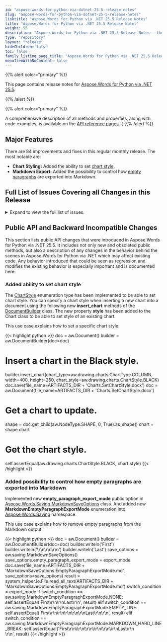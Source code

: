 ```yaml
---
id: "aspose-words-for-python-via-dotnet-25-5-release-notes"
slug: "aspose-words-for-python-via-dotnet-25-5-release-notes"
linktitle: "Aspose.Words for Python via .NET 25.5 Release Notes"
title: "Aspose.Words for Python via .NET 25.5 Release Notes"
weight: 55
description: "Aspose.Words for Python via .NET 25.5 Release Notes – the latest updates and fixes."
type: "repository"
layout: "release"
hideChildren: false
toc: false
family_listing_page_title: "Aspose.Words for Python via .NET 25.5 Release Notes"
menuItemWithNoContent: false
---
```


{{% alert color="primary" %}}

This page contains release notes for [Aspose.Words for Python via .NET 25.5](https://pypi.org/project/aspose-words/24.5.0/).

{{% /alert %}}


{{% alert color="primary" %}}

A comprehensive description of all methods and properties, along with code examples, is available on the [API reference pages](https://reference.aspose.com/words/python-net/).
{
{{% /alert %}}

## Major Features

There are 84 improvements and fixes in this regular monthly release. The most notable are:

- **Chart Styling:** Added the ability to set [chart style](https://reference.aspose.com/words/python-net/aspose.words.drawing.charts/chartstyle/).
- **Markdown Export:** Added the possibility to control how [empty paragraphs](https://reference.aspose.com/words/python-net/aspose.words.saving/markdownemptyparagraphexportmode/) are exported into Markdown.
 
## Full List of Issues Covering all Changes in this Release

<details>
<summary>Expand to view the full list of issues.</summary>

1. Consider providing an option to insert line break after every 76 characters in the base64 image representation
2. Add an ability to set chart style
3. Consider marking text box content with textbox tag
4. Support of rendering Waterfall ChartEx
5. Support MSO properties during import paragraphs
6. Remove Microsoft.Win32.Registry dependency for .NET 6 and latter 
7. Default setting for ChartEx
8. Support MSO properties during import text
9. Allow using images as an input in LowCode classes
10. Provide PdfSaveOptions.EnableHTTPCompression in API
11. Consider adding PdfOption.Linearization property
12. Allow to Create PDF File with "Fast Web View" Set to Yes
13. Linearization Property in PdfSaveOptions Class
14. Page numbers in INDEX are incorrect if call update field once
15. Page numbers in INDEX field are incorrect
16. REF field value is not shown after updating fields
17. Aspose.Words doesn't write w:clear on page break w:br elements in DOCX documents
18. MS Word doesn't write w:equa Width attribute for w:cols element
19. The output SVG document contains double id attribute in g element
20. Improve text block detection upon importing PDF
21. DOC to MD: Redundant empty lines in the output
22. Background in WMF is rendered improperly
23. Redundant font cloning
24. Number of revision returned by Aspose.Words does not match MS Word
25. Revision number returned by Aspose.Words does not match MS Word output
26. Number of revision is incorrect
27. Revision returned by Aspose.Words not match Word
28. Aspose.Words returns number of revision which does not match MS Word
29. Looks like revision count does not match the count provided by MS Word
30. Wrong layout when converting particular RTF to PDF
31. ArgumentOutOfRangeException when using regex replacing inside Run
32. OcrException in the 'Aspose.Words.Pdf2Word.dll' 
33. Text wrapping around floaters is incorrect when text contains NoBreakHyphen 
34. Line break differs between DOCX and PDF
35. StackOverflowException is thrown upon loading PDF document
36. References are missing in TOC page reference when export to Markdown
37. Multi-level category labels are rendered improperly
38. NullReferenceException when converting 2nd page of input DOCS to fixed-HTML
39. LINQ Reporting Engine - Performance issue on a large document
40. Implement better support for br HTML element
41. Implement import of page breaks
42. Trailing br elements are imported incorrectly from MsoHtml
43. Implement import of breaks into correct paragraph
44. Break elements are imported incorrectly from MsoHtml
45. Add support for loading of native lists with more than 9 levels
46. Text position is incorrect after rendering 
47. List numbering differs from MS Word's result
48. Importing of the lists differs from MS Word's result
49. Aspose.Words imports lists not like MS Word does
50. List item importing looks different then from MS Word's result
51. List importing differs from MS Word's result
52. List item formatting differs from MS Word's result
53. When rendering a cloned APS tree, glyphs with the same font are not merged
54. Add support for the "mso-outline-level" property of MsoHtml documents
55. Apply 'w:hint="default"' when loading 'font-family' into a character style formatting from MsoHtml
56. Add support for the "mso-no-proof" property when loading MsoHtml
57. Add support for the "supportLineBreakNewLine" HTML contitional expression feature when loading MsoHtml
58. Font formatting is not applied to BR elements with the "page-break-before:always" style loaded from MsoHtml
59. Aliases of built-in styles are imported incorrectly from MsoHtml
60. Linked built-in styles are imported incorrectly from MsoHtml
61. Justification is incorrect after rendering
62. RTL text position is incorrect after rendering
63. Number of revision returned by Aspose.Words does not match MS Word
64. Wrapping in OfficeMath is incorrect after rendering
65. Compare result does not match MS Word output
66. Bookmark is lost after comparing documents
67. Excessive rotations are caused by rendering textboxes inside table cells with rotated content
68. br element with "clear" attribute is not imported as a text wrapping line break from MsoHtml
69. Field code is rendered in the output
70. Processing floater table before stretcher line in 2013 mode
71. Page with Picture missing after Aspose.Words convert to PDF
72. Image is lost in output
73. Suppress extra line spacing the way WordPerfect 5.x does - incorrect line heights on conversion to PDF
74. Content is invisible after rendering
75. Hide properties for ImageWatermarkOptions and TextWatermarkOptions for WatermarkerContext
76. DOCX to PDF: Charts description is not rendered correctly 
77. Missed comments for Processor.To(List<Stream>, SaveOptions)
78. FileCorruptedException is thrown upon loading DOCX document
79. Content in SVG is lost
80. InvalidOperationException is thrown when json value contains decimal dot
81. HTML to PDF row height increased
82. NullReferenceException is thrown upon calling UpdateFields
83. Improve loading of style formatting when 'mso-style-name' references a built-in style
84. NullReferenceException is thrown upon updating field in the document
</details>

## Public API and Backward Incompatible Changes

This section lists public API changes that were introduced in Aspose.Words for Python via .NET 25.5. It includes not only new and obsoleted public methods, but also a description of any changes in the behavior behind the scenes in Aspose.Words for Python via .NET which may affect existing code. Any behavior introduced that could be seen as regression and modifies the existing behavior is especially important and is documented here.

### Added ability to set chart style

The [ChartStyle](https://reference.aspose.com/words/python-net/aspose.words.drawing.charts/chartstyle/) enumeration type has been implemented to be able to set chart style.
You can specify a chart style when inserting a new chart into a document using the following new **insert_chart** methods of the [DocumentBuilder](https://reference.aspose.com/words/python-net/aspose.words/documentbuilder/) class.
The new property **style** has been added to the Chart class to be able to set style of an existing chart.

This use case explains how to set a specific chart style:

{{< highlight python >}}
doc = aw.Document()
builder = aw.DocumentBuilder(doc=doc)
# Insert a chart in the Black style.
builder.insert_chart(chart_type=aw.drawing.charts.ChartType.COLUMN, width=400, height=250, chart_style=aw.drawing.charts.ChartStyle.BLACK)
doc.save(file_name=ARTIFACTS_DIR + 'Charts.SetChartStyle.docx')
doc = aw.Document(file_name=ARTIFACTS_DIR + 'Charts.SetChartStyle.docx')
# Get a chart to update.
shape = doc.get_child(aw.NodeType.SHAPE, 0, True).as_shape()
chart = shape.chart
# Get the chart style.
self.assertEqual(aw.drawing.charts.ChartStyle.BLACK, chart.style)
{{< /highlight >}}

### Added possibility to control how empty paragraphs are exported into Markdown

Implemented new **empty_paragraph_export_mode** public option in [Aspose.Words.Saving.MarkdownSaveOptions](https://reference.aspose.com/words/python-net/aspose.words.saving/markdownsaveoptions/markdownsaveoptions/) class.
And added new **MarkdownEmptyParagraphExportMode** enumeration into [Aspose.Words.Saving](https://reference.aspose.com/words/python-net/aspose.words.saving/) namespace.

This use case explains how to remove empty paragraphs from the Markdown output:

{{< highlight python >}}
doc = aw.Document()
builder = aw.DocumentBuilder(doc=doc)
builder.writeln('First')
builder.writeln('\r\n\r\n\r\n')
builder.writeln('Last')
save_options = aw.saving.MarkdownSaveOptions()
save_options.empty_paragraph_export_mode = export_mode
doc.save(file_name=ARTIFACTS_DIR + 'MarkdownSaveOptions.EmptyParagraphExportMode.md', save_options=save_options)
result = system_helper.io.File.read_all_text(ARTIFACTS_DIR + 'MarkdownSaveOptions.EmptyParagraphExportMode.md')
switch_condition = export_mode
if switch_condition == aw.saving.MarkdownEmptyParagraphExportMode.NONE:
    self.assertEqual('First\r\n\r\nLast\r\n', result)
elif switch_condition == aw.saving.MarkdownEmptyParagraphExportMode.EMPTY_LINE:
    self.assertEqual('First\r\n\r\n\r\n\r\n\r\nLast\r\n\r\n', result)
elif switch_condition == aw.saving.MarkdownEmptyParagraphExportMode.MARKDOWN_HARD_LINE_BREAK:
    self.assertEqual('First\r\n\\\r\n\\\r\n\\\r\n\\\r\n\\\r\nLast\r\n<br>\r\n', result)
{{< /highlight >}}

